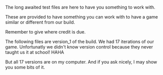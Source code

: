 The long awaited test files are here to have you something to work with.

These are provided to have something you can work with to have a game similar or different from our build. 

Remember to give where credit is due. 

The following files are version_1 of the build. We had 17 iterations of our game. Unfortunatly we didn't know version control because they never taught us it at school! HAHA

But all 17 versions are on my computer. And if you ask nicely, I may show you some bits of it.
